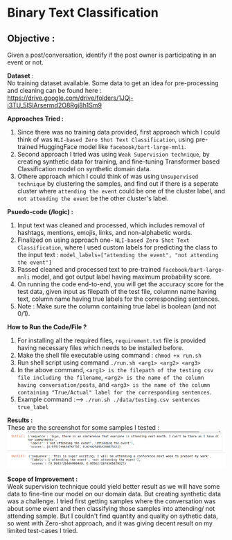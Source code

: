 #  **Binary Text Classification**

## **Objective** :<br>
Given a post/conversation, identify if the post owner is participating in an event or not.

**Dataset** :<br>
No training dataset available.
Some data to get an idea for pre-processing and cleaning can be found here : https://drive.google.com/drive/folders/1JQj-i3TU_5lSlArsermd2O8Rgj8h1Sm9


**Approaches Tried :**
1. Since there was no training data provided, first approach which I could think of was `NLI-based Zero Shot Text Classification`, using pre-trained HuggingFace model like `facebook/bart-large-mnli`.
2. Second approach I tried was using `Weak Supervision technique`, by creating synthetic data for training, and fine-tuning Transformer based Classification model on synthetic domain data.
3. Othere approach which I could think of was using `Unsupervised technique` by clustering the samples, and find out if there is a seperate cluster where `attending the event` could be one of the cluster label, and `not attending the event` be the other cluster's label.

**Psuedo-code (/logic) :**
1. Input text was cleaned and processed, which includes removal of hashtags, mentions, emojis, links, and non-alphabetic words.
2. Finalized on using approach one- `NLI-based Zero Shot Text Classification`, where I used custom labels for predicting the class to the input text : `model_labels=["attending the event", "not attending the event"]`
3. Passed cleaned and processed text to pre-trained `facebook/bart-large-mnli` model, and got output label having maximum probability score.
4. On running the code end-to-end, you will get the accuracy score for the test data, given input as filepath of the test file, columnn name having text, column name having true labels for the corresponding sentences.
5. Note : Make sure the column containing true label is boolean (and not 0/1).


**How to Run the Code/File ?**
1. For installing all the required files, `requirement.txt` file is provided having necessary files which needs to be installed before.
2. Make the shell file executable using command : `chmod +x run.sh`
3. Run shell script using command `./run.sh <arg1> <arg2> <arg3>`
4. In the above command, `<arg1> is the filepath of the testing csv file including the filename`, `<arg2> is the name of the column having conversation/posts`, and `<arg3> is the name of the column containing "True/Actual" label for the corresponding sentences`.
5. Example command :--> `./run.sh ./data/testing.csv sentences true_label`


**Results :**<br>
These are the screenshot for some samples I tested :
![Example 1](https://github.com/ritvik-garg/NLI-based-Zero-shot-Text-Classification/blob/main/results/ss1.png)
![Example 2](https://github.com/ritvik-garg/NLI-based-Zero-shot-Text-Classification/blob/main/results/ss2.png)



**Scope of Improvement :**<br>
Weak supervision technique could yield better result as we will have some data to fine-tine our model on our domain data. But creating synthetic data was a challenge. I tried first getting samples where the conversation was about some event and then classifying those samples into attending/ not attending sample. But I couldn't find quantity and quality on sythetic data, so went with Zero-shot approach, and it was giving decent result on my limited test-cases I tried.
